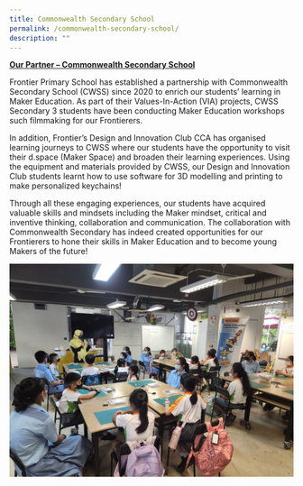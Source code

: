 ```yaml
---
title: Commonwealth Secondary School
permalink: /commonwealth-secondary-school/
description: ""
---
```

<u>**Our Partner – Commonwealth Secondary School**</u>

Frontier Primary School has established a partnership with Commonwealth Secondary School (CWSS) since 2020 to enrich our students’ learning in Maker Education. As part of their Values-In-Action (VIA) projects, CWSS Secondary 3 students have been conducting Maker Education workshops such filmmaking for our Frontierers.

In addition, Frontier’s Design and Innovation Club CCA has organised learning journeys to CWSS where our students have the opportunity to visit their d.space (Maker Space) and broaden their learning experiences. Using the equipment and materials provided by CWSS, our Design and Innovation Club students learnt how to use software for 3D modelling and printing to make personalized keychains!

Through all these engaging experiences, our students have acquired valuable skills and mindsets including the Maker mindset, critical and inventive thinking, collaboration and communication. The collaboration with Commonwealth Secondary has indeed created opportunities for our Frontierers to hone their skills in Maker Education and to become young Makers of the future!

![](/images/CSS/csschool1.jpeg)

